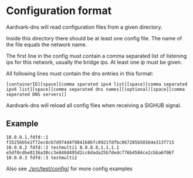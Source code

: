 # Configuration format

Aardvark-dns will read configuration files from a given directory.

Inside this directory there should be at least one config file. The name of the file equals the network name.

The first line in the config must contain a comma separated list of listening ips for this network, usually the bridge ips.
At least one ip must be given.

All following lines must contain the dns entries in this format:
```
[containerID][space][comma sparated ipv4 list][space][comma separated ipv6 list][space][comma separated dns names][(optional)[space][comma seperated DNS servers]]
```

Aardvark-dns will reload all config files when receiving a SIGHUB signal.


## Example

```
10.0.0.1,fdfd::1
f35256b5e2f72ec8cb7d974d4f8841686fc8921fdfbc867285b50164e313f715 10.0.0.2 fdfd::2 testmulti1 8.8.8.8,1.1.1.1
e5df0cdbe0136a30cc3e848d495d2cc6dada25b7dedc776b4584ce2cbba6f06f 10.0.0.3 fdfd::3 testmulti2
```

Also see [./src/test/config/](./src/test/config/) for more config examples
